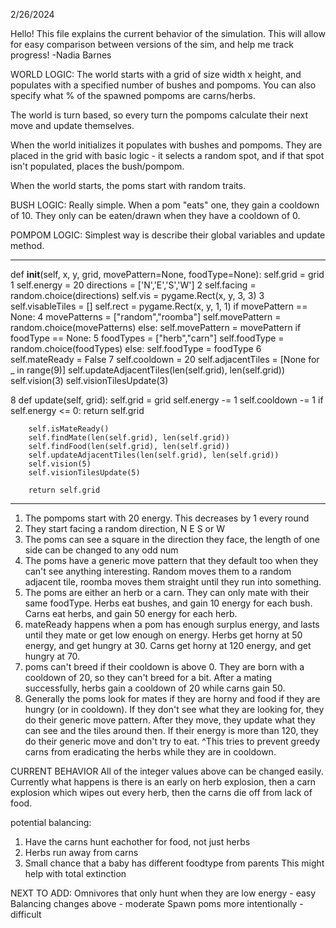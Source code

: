 2/26/2024

Hello! This file explains the current behavior of the simulation.
This will allow for easy comparison between versions of the sim,
and help me track progress!
-Nadia Barnes

WORLD LOGIC:
The world starts with a grid of size width x height,
and populates with a specified number of bushes and pompoms.
You can also specify what % of the spawned pompoms are carns/herbs.

The world is turn based, so every turn the pompoms calculate their next
move and update themselves.

When the world initializes it populates with bushes and pompoms.
They are placed in the grid with basic logic - it selects a random
spot, and if that spot isn't populated, places the bush/pompom.

When the world starts, the poms start with random traits.


BUSH LOGIC:
Really simple. When a pom "eats" one, they gain a cooldown of 10.
They only can be eaten/drawn when they have a cooldown of 0.


POMPOM LOGIC:
Simplest way is describe their global variables and update method.

----------------------------------------------------------------------------
 def __init__(self, x, y, grid, movePattern=None, foodType=None):
        self.grid = grid
 1      self.energy = 20
        directions = ['N','E','S','W']
 2      self.facing = random.choice(directions)
        self.vis = pygame.Rect(x, y, 3, 3)
 3      self.visableTiles = []
        self.rect = pygame.Rect(x, y, 1, 1)
        if movePattern == None:
 4          movePatterns = ["random","roomba"]
            self.movePattern = random.choice(movePatterns)
        else:
            self.movePattern = movePattern
        if foodType == None:
 5          foodTypes = ["herb","carn"]
            self.foodType = random.choice(foodTypes)
        else:
            self.foodType = foodType
 6      self.mateReady = False
 7      self.cooldown = 20
        self.adjacentTiles = [None for _ in range(9)]
        self.updateAdjacentTiles(len(self.grid), len(self.grid))
        self.vision(3)
        self.visionTilesUpdate(3)
        

 8  def update(self, grid):
        self.grid = grid
        self.energy -= 1
        self.cooldown -= 1
        if self.energy <= 0:
            return self.grid
    
        self.isMateReady()
        self.findMate(len(self.grid), len(self.grid)) 
        self.findFood(len(self.grid), len(self.grid))
        self.updateAdjacentTiles(len(self.grid), len(self.grid))
        self.vision(5)
        self.visionTilesUpdate(5)

        return self.grid
-------------------------------------------------------------------

1) The pompoms start with 20 energy. This decreases by 1 every round
2) They start facing a random direction, N E S or W
3) The poms can see a square in the direction they face, the length of one side can be changed to any odd num
4) The poms have a generic move pattern that they default too when they can't see anything interesting.
    Random moves them to a random adjacent tile, roomba moves them straight until they run into something.
5) The poms are either an herb or a carn. They can only mate with their same foodType.
    Herbs eat bushes, and gain 10 energy for each bush.
    Carns eat herbs, and gain 50 energy for each herb.
6) mateReady happens when a pom has enough surplus energy, and lasts until they mate or get low enough on energy.
    Herbs get horny at 50 energy, and get hungry at 30.
    Carns get horny at 120 energy, and get hungry at 70.
7) poms can't breed if their cooldown is above 0. They are born with a cooldown of 20, so they can't
    breed for a bit. After a mating successfully, herbs gain a cooldown of 20 while carns gain 50.
8) Generally the poms look for mates if they are horny and food if they are hungry (or in cooldown).
    If they don't see what they are looking for, they do their generic move pattern.
    After they move, they update what they can see and the tiles around then.
    If their energy is more than 120, they do their generic move and don't try to eat.
    ^This tries to prevent greedy carns from eradicating the herbs while they are in cooldown.


CURRENT BEHAVIOR
All of the integer values above can be changed easily. Currently what happens
is there is an early on herb explosion, then a carn explosion which wipes
out every herb, then the carns die off from lack of food. 

potential balancing:
1) Have the carns hunt eachother for food, not just herbs
2) Herbs run away from carns
3) Small chance that a baby has different foodtype from parents
    This might help with total extinction

NEXT TO ADD:
Omnivores that only hunt when they are low energy - easy
Balancing changes above - moderate
Spawn poms more intentionally - difficult